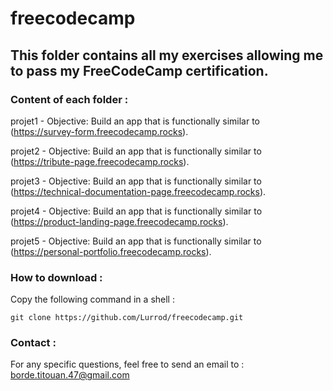 # freecodecamp


## This folder contains all my exercises allowing me to pass my FreeCodeCamp certification.


### Content of each folder :


projet1 - Objective: Build an app that is functionally similar to (https://survey-form.freecodecamp.rocks).

projet2 - Objective: Build an app that is functionally similar to (https://tribute-page.freecodecamp.rocks).

projet3 - Objective: Build an app that is functionally similar to (https://technical-documentation-page.freecodecamp.rocks).

projet4 - Objective: Build an app that is functionally similar to (https://product-landing-page.freecodecamp.rocks).

projet5 - Objective: Build an app that is functionally similar to (https://personal-portfolio.freecodecamp.rocks).


### How to download :

Copy the following command in a shell :

```
git clone https://github.com/Lurrod/freecodecamp.git
```

### Contact :

For any specific questions, feel free to send an email to : [borde.titouan.47@gmail.com](mailto:borde.titouan.47@gmail.com)
